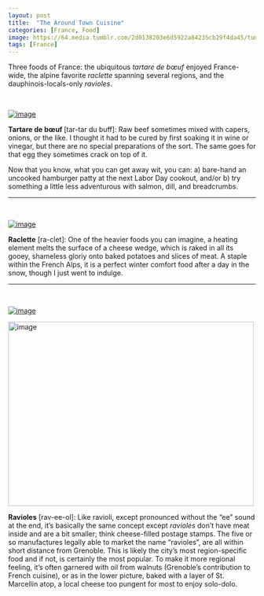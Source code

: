 ```yaml
---
layout: post
title:  "The Around Town Cuisine"
categories: [France, Food]
image: https://64.media.tumblr.com/2d0138203e6d5922a84235cb29f4da45/tumblr_inline_pl8qinOZp01tz5xrk_1280.jpg
tags: [France]
---
```



<p>Three foods of France: the ubiquitous <em>tartare de b&oelig;uf</em> enjoyed France-wide, the alpine favorite <em>raclette</em> spanning several regions, and the dauphinois-locals-only <em>ravioles</em>.</p>

<p>&nbsp;</p>

<p><a href="https://64.media.tumblr.com/2d0138203e6d5922a84235cb29f4da45/tumblr_inline_pl8qinOZp01tz5xrk_1280.jpg"><img alt="image" src="https://64.media.tumblr.com/2d0138203e6d5922a84235cb29f4da45/tumblr_inline_pl8qinOZp01tz5xrk_1280.jpg" /></a></p>

<p><strong>Tartare de b&oelig;uf </strong>[tar-tar du buff]: Raw beef sometimes mixed with capers, onions, or the like. I thought it had to be cured by first soaking it in wine or vinegar, but there are no special preparations of the sort. The same goes for that egg they sometimes crack on top of it.</p>

<p>Now that you know, what you can get away wit, you can: a) bare-hand an uncooked hamburger patty at the next Labor Day cookout, and/or b) try something a little less adventurous with salmon, dill, and breadcrumbs.</p>

<hr />
<p>&nbsp;</p>

<p><a href="https://64.media.tumblr.com/47af466819fbdfb8c8b73a4162676b16/tumblr_inline_pl8qhl1xoO1tz5xrk_1280.jpg"><img alt="image" src="https://64.media.tumblr.com/47af466819fbdfb8c8b73a4162676b16/tumblr_inline_pl8qhl1xoO1tz5xrk_1280.jpg" /></a></p>

<p><strong>Raclette</strong> [ra-clet]: One of the heavier foods you can imagine, a heating element melts the surface of a cheese wedge, which is raked in all its gooey, shameless gloriy onto baked potatoes and slices of meat. A staple within the French Alps, it is a perfect winter comfort food after a day in the snow, though I just went to indulge.</p>

<hr />
<p>&nbsp;</p>

<p><a href="https://64.media.tumblr.com/e8cc5f004aecfe76619cdd627c56bec9/tumblr_inline_pl8qui2Xls1tz5xrk_1280.jpg"><img alt="image" src="https://64.media.tumblr.com/e8cc5f004aecfe76619cdd627c56bec9/tumblr_inline_pl8qui2Xls1tz5xrk_1280.jpg" /></a></p>

<p><img alt="image" src="https://64.media.tumblr.com/273f67596c2ad1753138ecc81ff99897/tumblr_inline_pl8qusSgpK1tz5xrk_1280.jpg" style="height:375px; width:500px" /></p>

<p><strong>Ravioles</strong> [rav-ee-ol]: Like ravioli, except pronounced without the &ldquo;ee&rdquo; sound at the end, it&rsquo;s basically the same concept except <em>ravioles</em> don&rsquo;t have meat inside and are a bit smaller; think cheese-filled postage stamps. The five or so manufactures legally able to market the name &ldquo;ravioles&rdquo;, are all within short distance from Grenoble. This is likely the city&rsquo;s most region-specific food and if not, is certainly the most popular. To make it more regional feeling, it&rsquo;s often garnered with oil from walnuts (Grenoble&rsquo;s contribution to French cuisine), or as in the lower picture, baked with a layer of St. Marcellin atop, a local cheese too pungent for most to enjoy solo-dolo.</p>
